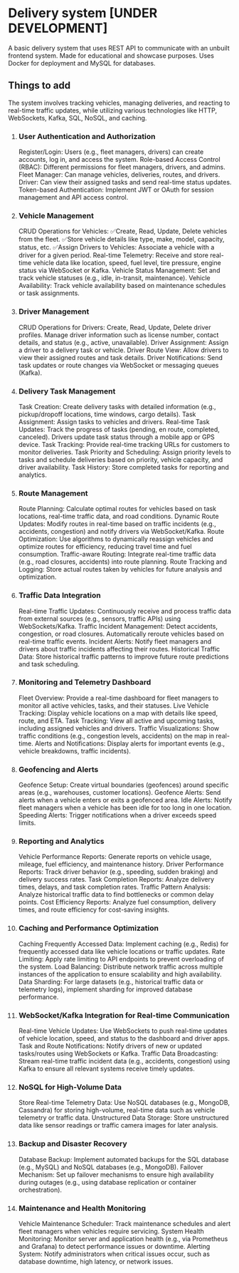 # Delivery system [UNDER DEVELOPMENT]

A basic delivery system that uses REST API to communicate with an unbuilt frontend system. Made for educational and showcase purposes.
Uses Docker for deployment and MySQL for databases.

## Things to add

The system involves tracking vehicles, managing deliveries, and reacting to real-time traffic updates, while utilizing various technologies like HTTP, WebSockets, Kafka, SQL, NoSQL, and caching.

1. ### User Authentication and Authorization
   Register/Login: Users (e.g., fleet managers, drivers) can create accounts, log in, and access the system.
   Role-based Access Control (RBAC): Different permissions for fleet managers, drivers, and admins.
   Fleet Manager: Can manage vehicles, deliveries, routes, and drivers.
   Driver: Can view their assigned tasks and send real-time status updates.
   Token-based Authentication: Implement JWT or OAuth for session management and API access control.
2. ### Vehicle Management
   CRUD Operations for Vehicles:
   :white_check_mark:Create, Read, Update, Delete vehicles from the fleet.
   :white_check_mark:Store vehicle details like type, make, model, capacity, status, etc.
   :white_check_mark:Assign Drivers to Vehicles: Associate a vehicle with a driver for a given period.
   Real-time Telemetry: Receive and store real-time vehicle data like location, speed, fuel level, tire pressure, engine status via WebSocket or Kafka.
   Vehicle Status Management: Set and track vehicle statuses (e.g., idle, in-transit, maintenance).
   Vehicle Availability: Track vehicle availability based on maintenance schedules or task assignments.
3. ### Driver Management
   CRUD Operations for Drivers:
   Create, Read, Update, Delete driver profiles.
   Manage driver information such as license number, contact details, and status (e.g., active, unavailable).
   Driver Assignment: Assign a driver to a delivery task or vehicle.
   Driver Route View: Allow drivers to view their assigned routes and task details.
   Driver Notifications: Send task updates or route changes via WebSocket or messaging queues (Kafka).
4. ### Delivery Task Management
   Task Creation: Create delivery tasks with detailed information (e.g., pickup/dropoff locations, time windows, cargo details).
   Task Assignment: Assign tasks to vehicles and drivers.
   Real-time Task Updates:
   Track the progress of tasks (pending, en route, completed, canceled).
   Drivers update task status through a mobile app or GPS device.
   Task Tracking: Provide real-time tracking URLs for customers to monitor deliveries.
   Task Priority and Scheduling: Assign priority levels to tasks and schedule deliveries based on priority, vehicle capacity, and driver availability.
   Task History: Store completed tasks for reporting and analytics.
5. ### Route Management
   Route Planning: Calculate optimal routes for vehicles based on task locations, real-time traffic data, and road conditions.
   Dynamic Route Updates: Modify routes in real-time based on traffic incidents (e.g., accidents, congestion) and notify drivers via WebSocket/Kafka.
   Route Optimization: Use algorithms to dynamically reassign vehicles and optimize routes for efficiency, reducing travel time and fuel consumption.
   Traffic-aware Routing: Integrate real-time traffic data (e.g., road closures, accidents) into route planning.
   Route Tracking and Logging: Store actual routes taken by vehicles for future analysis and optimization.
6. ### Traffic Data Integration
   Real-time Traffic Updates: Continuously receive and process traffic data from external sources (e.g., sensors, traffic APIs) using WebSockets/Kafka.
   Traffic Incident Management:
   Detect accidents, congestion, or road closures.
   Automatically reroute vehicles based on real-time traffic events.
   Incident Alerts: Notify fleet managers and drivers about traffic incidents affecting their routes.
   Historical Traffic Data: Store historical traffic patterns to improve future route predictions and task scheduling.
7. ### Monitoring and Telemetry Dashboard
   Fleet Overview: Provide a real-time dashboard for fleet managers to monitor all active vehicles, tasks, and their statuses.
   Live Vehicle Tracking: Display vehicle locations on a map with details like speed, route, and ETA.
   Task Tracking: View all active and upcoming tasks, including assigned vehicles and drivers.
   Traffic Visualizations: Show traffic conditions (e.g., congestion levels, accidents) on the map in real-time.
   Alerts and Notifications: Display alerts for important events (e.g., vehicle breakdowns, traffic incidents).
8. ### Geofencing and Alerts
   Geofence Setup: Create virtual boundaries (geofences) around specific areas (e.g., warehouses, customer locations).
   Geofence Alerts: Send alerts when a vehicle enters or exits a geofenced area.
   Idle Alerts: Notify fleet managers when a vehicle has been idle for too long in one location.
   Speeding Alerts: Trigger notifications when a driver exceeds speed limits.
9. ### Reporting and Analytics
   Vehicle Performance Reports: Generate reports on vehicle usage, mileage, fuel efficiency, and maintenance history.
   Driver Performance Reports: Track driver behavior (e.g., speeding, sudden braking) and delivery success rates.
   Task Completion Reports: Analyze delivery times, delays, and task completion rates.
   Traffic Pattern Analysis: Analyze historical traffic data to find bottlenecks or common delay points.
   Cost Efficiency Reports: Analyze fuel consumption, delivery times, and route efficiency for cost-saving insights.
10. ### Caching and Performance Optimization
    Caching Frequently Accessed Data: Implement caching (e.g., Redis) for frequently accessed data like vehicle locations or traffic updates.
    Rate Limiting: Apply rate limiting to API endpoints to prevent overloading of the system.
    Load Balancing: Distribute network traffic across multiple instances of the application to ensure scalability and high availability.
    Data Sharding: For large datasets (e.g., historical traffic data or telemetry logs), implement sharding for improved database performance.
11. ### WebSocket/Kafka Integration for Real-time Communication
    Real-time Vehicle Updates: Use WebSockets to push real-time updates of vehicle location, speed, and status to the dashboard and driver apps.
    Task and Route Notifications: Notify drivers of new or updated tasks/routes using WebSockets or Kafka.
    Traffic Data Broadcasting: Stream real-time traffic incident data (e.g., accidents, congestion) using Kafka to ensure all relevant systems receive timely updates.
12. ### NoSQL for High-Volume Data
    Store Real-time Telemetry Data: Use NoSQL databases (e.g., MongoDB, Cassandra) for storing high-volume, real-time data such as vehicle telemetry or traffic data.
    Unstructured Data Storage: Store unstructured data like sensor readings or traffic camera images for later analysis.
13. ### Backup and Disaster Recovery
    Database Backup: Implement automated backups for the SQL database (e.g., MySQL) and NoSQL databases (e.g., MongoDB).
    Failover Mechanism: Set up failover mechanisms to ensure high availability during outages (e.g., using database replication or container orchestration).
14. ### Maintenance and Health Monitoring
    Vehicle Maintenance Scheduler: Track maintenance schedules and alert fleet managers when vehicles require servicing.
    System Health Monitoring: Monitor server and application health (e.g., via Prometheus and Grafana) to detect performance issues or downtime.
    Alerting System: Notify administrators when critical issues occur, such as database downtime, high latency, or network issues.
